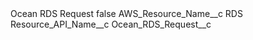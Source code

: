 <?xml version="1.0" encoding="UTF-8"?>
<CustomMetadata xmlns="http://soap.sforce.com/2006/04/metadata" xmlns:xsi="http://www.w3.org/2001/XMLSchema-instance" xmlns:xsd="http://www.w3.org/2001/XMLSchema">
    <label>Ocean RDS Request</label>
    <protected>false</protected>
    <values>
        <field>AWS_Resource_Name__c</field>
        <value xsi:type="xsd:string">RDS</value>
    </values>
    <values>
        <field>Resource_API_Name__c</field>
        <value xsi:type="xsd:string">Ocean_RDS_Request__c</value>
    </values>
</CustomMetadata>
